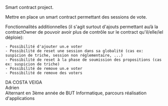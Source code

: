 Smart contract project.

Mettre en place un smart contract permettant des sessions de vote.  

Fonctionnalités additionnelles (il s'agit surtout d'ajouts permettant au/à la contractOwner de pouvoir avoir plus de contrôle sur le contract qu'il/elle/iel déploie):  

    - Possibilité d'ajouter un.e voter  
    - Possibilité de reset une session dans sa globalité (cas ex: suspicion de triche, session non réglementaire, ...)  
    - Possibilité de reset à la phase de soumission des propositions (cas ex: suspicion de triche)  
    - Possibilité de remove un.e voter  
    - Possibilité de remove des voters  


DA COSTA VEIGA  
Adrien  
Alternant en 3ème année de BUT Informatique, parcours réalisation d'applications  